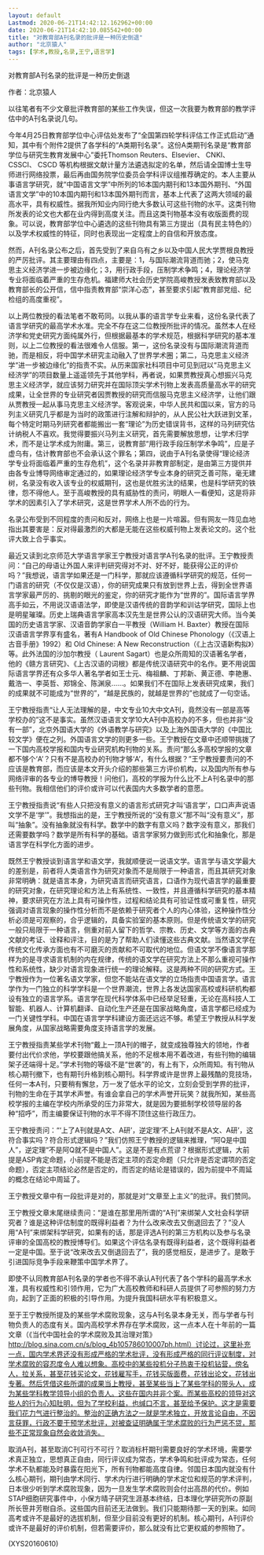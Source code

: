 ```yaml
---
layout: default
Lastmod: 2020-06-21T14:42:12.162962+00:00
date: 2020-06-21T14:42:10.085542+00:00
title: "对教育部A刊名录的批评是一种历史倒退"
author: "北京猿人"
tags: [学术,教授,名录,王宁,语言学]
---
```


对教育部A刊名录的批评是一种历史倒退

作者：北京猿人

以往笔者有不少文章批评教育部的某些工作失误，但这一次我要为教育部的教学评估中的A刊名录说几句。

今年4月25日教育部学位中心评估处发布了“全国第四轮学科评估工作正式启动”通知，其中有个附件2提供了各学科的“A类期刊名录”。这份A类期刊名录是“教育部学位与研究生教育发展中心”委托Thomson Reuters、Elsevier、 CNKI、 CSSCI、 CSCD 等机构根据文献计量方法遴选拟定的名单，然后请全国博士生导师进行网络投票，最后再由国务院学位委员会学科评议组推荐确定的。本人主要从事语言学研究，就“中国语言文学”中所列的16本国内期刊和13本国外期刊、“外国语言文学”中的10本国内期刊和13本国外期刊而言，基本上代表了这两大领域的最高水平，具有权威性。据我所知业内同行绝大多数认可这些刊物的水平。这类刊物所发表的论文也大都在业内得到高度关注。而且这类刊物基本没有收版面费的现象。可以说，教育部学位中心遴选的这些刊物具有第三方提出（具有民主特色的）以及学术权威性的特征，同时也表现出一定程度上的自信和开放态度。

然而，A刊名录公布之后，首先受到了来自乌有之乡以及中国人民大学贾根良教授的严厉批评。其主要理由有四点，主要是：1，与国际潮流背道而驰；2，使马克思主义经济学进一步被边缘化；3，用行政手段，压制学术争鸣；4，理论经济学专业将面临着严重的生存危机。福建师大社会历史学院高峻教授发表致教育部以及教育部长的公开信，信中指责教育部“崇洋心态”，甚至要求引起“教育部党组、纪检组的高度重视”。

以上两位教授的看法笔者不敢苟同。以我从事的语言学专业来看，这份名录代表了语言学研究的最高学术水准。完全不存在这二位教授所批评的情况。虽然本人在经济学和党史研究方面纯属外行，但根据最基本的学术规范，根据科学研究的基本准则，以上二位教授的看法很难令人信服。第一，这份名录没有与国际潮流背道而驰，而是相反，将中国学术研究主动融入了世界学术圈；第二，马克思主义经济学“进一步被边缘化”的指责不实。从历来国家社科项目中可见到冠以“马克思主义经济学”的项目数量上遥遥领先于其他学科，再者说，如果贾教授真心想振兴马克思主义经济学，就应该努力研究并在国际顶尖学术刊物上发表高质量高水平的研究成果，让全世界的专业研究者因贾教授的研究而信服马克思主义经济学，让他们跟从贾教授一起从事马克思主义经济学。客观说来，中华人民共和国以来，官方的马列主义研究几乎都是为当时的政策进行注解和辩护的，从人民公社大跃进到文革，每个特定时期马列研究者都能搬出一套“理论”为历史错误背书，这样的马列研究估计纳税人不喜欢。我觉得要振兴马列主义研究，首先需要解放思想，让学术归学术，而不是让学术成为附庸。第三，说教育部“用行政手段压制学术争鸣”，应是子虚乌有，估计教育部也不会承认这个罪名；第四，说由于A刊名录使得“理论经济学专业将面临着严重的生存危机”，这个名录并非教育部制定，是由第三方提供并由各专业博导网络审定通过的，如果理论经济学专业本身的研究乏善可陈，毫无建树，名录没有收入该专业的权威期刊，这也是优胜劣汰的结果，也是科学研究的铁律，怨不得他人。至于高峻教授的具有威胁性的责问，明眼人一看便知，这是将非学术的因素引入了学术研究，这是世界学术人所不齿的行为。

名录公布受到不同程度的责问和反对，网络上也是一片喧嚣。但有网友一阵见血地指出其要害是：反对得最激烈的大都是无能在这些权威刊物上发表论文的。这个批评大致上合乎事实。

最近又读到北京师范大学语言学家王宁教授对语言学A刊名录的批评。王宁教授责问：“自己的母语让外国人来评判研究得对不对、好不好，能获得公正的评价吗？”我想说，语言学如果还是一门科学，那就应该遵循科学研究的规范，任何一门语言的研究（不仅仅是汉语），你的研究成果只有放到世界上去，得到全世界语言学家最严厉的、挑剔的眼光的鉴定，你的研究才能作为“世界的”。国际语言学界高手如云，不用说汉语语法学，即使是汉语传统的音韵学和训诂学研究，国际上也是明星璀璨。历史上瑞典语言学家高本汉先生是世界公认的汉语研究大师。当今美国的历史语言学家、汉语音韵学家白一平教授（William H. Baxter）教授在国际汉语语言学界享有盛名，著有A Handbook of Old Chinese Phonology（《汉语上古音手册》1992）和 Old Chinese: A New Reconstruction（《上古汉语新构拟》）等。此外法国的沙加尔教授（ Laurent Sagart）也是众所周知的汉语著名学者，他的《赣方言研究》、《上古汉语的词根》都是传统汉语研究中的名作。更不用说国际语言学界还有众多华人著名学者如王士元、梅祖麟、丁邦新、黄正德、李艳惠、戴浩一、李英哲、郑锦全、陈渊泉……。如果我们不在国际上发表研究成果，我们的成果就不可能成为“世界的”，“越是民族的，就越是世界的”也就成了一句空话。

王宁教授指责“让人无法理解的是，中文专业10大中文A刊，竟然没有一部是高等学校办的”这不是事实。虽然汉语语言文学10大A刊中高校办的不多，但也并非“没有一部”，北京外国语大学的《外语教学与研究》以及上海外国语大学的《中国比较文学》便在之列。外国语言文学的则更多一些。王宁教授在文章中还顺带挑拨了一下国内高校学报和国内专业研究机构刊物的关系。责问“那么多高校学报的文章都不够个‘A’？只有不是高校办的刊物才够‘A’，有什么根据？”王宁教授要责问的不应该是教育部，而应该是本文开头介绍的那些第三方评价机构，以及国内所有参与网络评审的各专业的博导教授！问他们，高校的学报为什么比不上A刊名录中的那些刊物。我相信他们的评价或许可以代表国内大多数学者的意愿。

王宁教授指责说“有些人只把没有意义的语言形式研究才叫‘语言学’，口口声声说语文学不是‘学’”。我想指出的是，王宁教授所说的“没有意义”那不叫“没有意义”，那叫“抽象”。没有抽象就没有科学。数学中的数字有意义吗？数字没有意义，那我们还需要数学吗？数学是所有科学的基础。语言学家努力做到形式化和抽象化，那是语言学在科学化方面的进步。

既然王宁教授谈到语言学和语文学，我就顺便说一说语文学。语言学与语文学最大的差别是，前者将人类语言作为研究对象而不是局限于一种语言，而且其研究对象非常明确：就是语言本身，为研究语言而研究语言，口语作为现代语言学的最重要的研究对象，在研究理论和方法上有系统性、一致性，并且遵循科学研究的基本精神，要求研究在方法上具有可操作性，过程和结论具有可验证性或可重复性，研究强调对语言现象的操作性分析而不是依赖于研究者个人的内心体验，这种操作性分析必须是可观察的，合乎逻辑的，具备实验室的基本原则。但是传统语文学的研究一般只局限于一种语言，侧重对前人留下的哲学、宗教、历史、文学等方面的古典文献的考证、诠释和评注，目的是为了帮助人们读懂这些古典文献。当然语文学在传统文化传承方面也有不可磨灭的贡献和不可取代的地位。但语文学不像语言学那样为的是寻求语言机制的内在规律，传统的语文学在研究方法上不那么重视可操作性和系统性，缺少对语言现象进行统一的理论解释。这是两种不同的研究方式。王宁教授作为一位著名语文学家，但您不能站在语文学的立场指责中国语言学。语言学作为一门独立的科学学科是一个世界潮流，世界上各发达国家高校或科研机构都设有独立的语言学系。语言学在现代科学体系中已经举足轻重，无论在高科技人工智能、机器人、计算机翻译、自动化生产还是在国家战略角度，语言学都已经成为一门关键性学科。中国在语言学学科建设方面还远远不够。希望王宁教授从科学发展角度，从国家战略需要角度支持语言学的发展。

王宁教授指责某些学术刊物“戴上一顶A刊的帽子，就变成独尊独大的领地，作者要付出代价求他，学校要跟他搞关系，他的不足根本用不着改进，有些刊物的编辑架子还端得十足。”学术刊物的等级不是“世袭”的，有上有下，众所周知。有刊物从核心期刊撤下，也有期刊升格到核心期刊。科学界或许是世界上最残酷的竞技场，任何一本A刊，只要稍有懈怠，万一发了低水平的论文，立刻会受到学界的批评，刊物的生命在于其学术声誉。有谁会拿自己的学术声誉开玩笑？就我所知，某些高校学报的主编在学校内所承受的压力非常大，就是因为要抵制学校领导层的各种“招呼”，而主编要保证刊物的水平不得不顶住这些行政压力。

王宁教授责问：“‘上了A刊就是A文、A研’，逆定理‘不上A刊就不是A文、A研’，这符合事实吗？符合形式逻辑吗？”我们仿照王宁教授的逻辑来推理，“阿Q是中国人”，逆定理“不是阿Q就不是中国人”。这是不是有点荒谬？根据形式逻辑，大前提是ASP肯定命题，小前提不能是否定主项的否定命题（只允许是否定谓项的否定命题），否定主项结论必然是否定的，而否定的结论是错误的，因为前提中不周延的概念在结论中周延了。

王宁教授文章中有一段批评是对的，那就是对“文章至上主义”的批评。我们赞同。

王宁教授文章末尾继续责问：“是谁在那里用所谓的“A刊”来绑架人文社会科学研究者？谁是这种评估制度的既得利益者？为什么改来改去又倒退回去了？”没人用“A刊”来绑架科学研究，如果有的话，那是评选A刊的第三方机构以及参与名录评审的全国高校的教授博导们。如果这个评估名录有既得利益者，这个既得利益者一定是中国。至于说“改来改去又倒退回去了”，我的感觉相反，是进步了。是敢于引进国际竞争手段来鞭策中国学术界了。

即使不认同教育部A刊名录的学者也不得不承认A刊代表了各个学科的最高学术水准，具有权威性和引领作用，它为广大高校教师和科研人员提供了可参照的努力方向，起到了正面的积极的引导作用。为提升我国科研水平有积极意义。

至于王宁教授所提及的某些学术腐败现象，这与A刊名录本身无关，而与学者与刊物负责人的态度有关。国内高校学术界存在学术腐败，这一点本人在十年前的一篇文章（《当代中国社会的学术腐败及其治理对策》http://blog.sina.com.cn/s/blog_4b105786010007ph.html）讨论过，这里补充一点，国内学术界还没有形成严格的学术批评，没有形成严格的同行评议制度，对学术腐败的容忍度令人难以想象。高校中的某些投机分子热衷于投机钻营，傍名人，拉关系，甚至花钱买论文，花钱雇写手，花钱买版面费，花钱出论文，花钱出专著。然后凭借这些所谓的成果当上教授，甚至某些当上了某些学科的带头人，成为某些学科教学领导小组的负责人。这些在国内并非个案。而某些高校的领导对这些人的行为心知肚明，但为了学校利益，也缄口不言，甚至给予保护。这才是需要我们花力气进行整治的。整治的正确方法之一就是学术独立，开放言论自由，不因言获罪，行政不要干预学术批评，对被查证明确属于学术腐败的行为严惩不贷，那些不正常现象自然会收敛消失。

取消A刊，甚至取消C刊可行不可行？取消标杆期刊需要良好的学术环境，需要学术真正独立，思想真正自由，同行评议成为常态，学术争鸣和批评成为常态，任何学术不轨都能及时暴露在阳光下，所有刊物都能高度自律。邻国日本国内就没有什么核心期刊，期刊由学术同行、学术内行进行明确的学术定位和规范的学术评判，日本很少听到学术腐败现象，因为一旦发生学术腐败则会付出高昂的代价。例如STAP细胞研究事件中，小保方晴子研究生涯基本终结，日本理化学研究所の原副所长笹井芳樹自杀。这些国内目前还无法做到。我们只能期待那一天的到来。如同高考或许不是最好的选拔机制，但至少目前没有更好的机制。核心期刊，A刊评价或许不是最好的评价机制，但若需要评价，那么就没有比它更权威的参照物了。

(XYS20160610)

